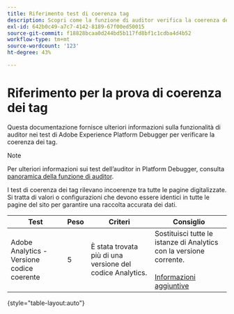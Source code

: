 ```yaml
---
title: Riferimento test di coerenza tag
description: Scopri come la funzione di auditor verifica la coerenza dei tag in Adobe Experience Platform Debugger.
exl-id: 642b0c49-a7c7-4142-8189-67f00ed50015
source-git-commit: f18828bcaa0d244bd5b117fd8bf1c1cdba4d4b52
workflow-type: tm+mt
source-wordcount: '123'
ht-degree: 43%

---
```


# Riferimento per la prova di coerenza dei tag

Questa documentazione fornisce ulteriori informazioni sulla funzionalità di auditor nei test di Adobe Experience Platform Debugger per verificare la coerenza dei tag.

>[!NOTE]
>
>Per ulteriori informazioni sui test dell’auditor in Platform Debugger, consulta [panoramica della funzione di auditor](./overview.md).

I test di coerenza dei tag rilevano incoerenze tra tutte le pagine digitalizzate. Si tratta di valori o configurazioni che devono essere identici in tutte le pagine del sito per garantire una raccolta accurata dei dati.

| Test | Peso | Criteri | Consiglio |
| --- | --- | --- | --- |
| Adobe Analytics - Versione codice coerente | 5 | È stata trovata più di una versione del codice Analytics. | Sostituisci tutte le istanze di Analytics con la versione corrente.<br><br>[Informazioni aggiuntive](https://experienceleague.adobe.com/docs/analytics/implementation/home.html?lang=it) |

{style="table-layout:auto"}

